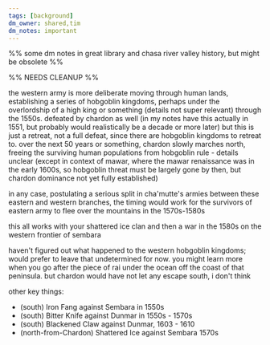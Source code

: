 ```yaml
---
tags: [background]
dm_owner: shared,tim
dm_notes: important
---
```


%% some  dm notes in great library and chasa river valley history, but might be obsolete %%

%% NEEDS CLEANUP %%

the western army is more deliberate moving through human lands, establishing a series of hobgoblin kingdoms, perhaps under the overlordship of a high king or something (details not super relevant) through the 1550s. defeated by chardon as well (in my notes have this actually in 1551, but probably would realistically be a decade or more later) but this is just a retreat, not a full defeat, since there are hobgoblin kingdoms to retreat to. over the next 50 years or something, chardon slowly marches north, freeing the surviving human populations from hobgoblin rule - details unclear    (except in context of mawar, where the mawar renaissance was in the early 1600s, so hobgoblin threat must be largely gone by then, but chardon dominance not yet fully established)

in any case, postulating a serious split in cha'mutte's armies between these eastern and western branches, the timing would work for the survivors of eastern army to flee over the mountains in the 1570s-1580s

this all works with your shattered ice clan and then a war in the 1580s on the western frontier of sembara

haven't figured out what happened to the western hobgoblin kingdoms; would prefer to leave that undetermined for now. you might learn more when you go after the piece of rai under the ocean off the coast of that peninsula.   but chardon would have not let any escape south, i don't think

other key things: 
* (south) Iron Fang against Sembara in 1550s
* (south) Bitter Knife against Dunmar in 1550s - 1570s
* (south) Blackened Claw against Dunmar, 1603 - 1610
* (north-from-Chardon) Shattered Ice against Sembara 1570s